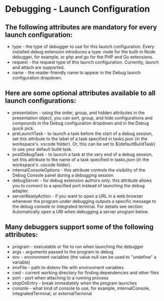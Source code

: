 # Debugging - Launch Configuration

## The following attributes are mandatory for every launch configuration:

- type - the type of debugger to use for this launch configuration. Every installed debug extension introduces a type: node for the built-in Node debugger, for example, or php and go for the PHP and Go extensions.
- request - the request type of this launch configuration. Currently, launch and attach are supported.
- name - the reader-friendly name to appear in the Debug launch configuration dropdown.

## Here are some optional attributes available to all launch configurations:

- presentation - using the order, group, and hidden attributes in the presentation object, you can sort, group, and hide configurations and compounds in the Debug configuration dropdown and in the Debug quick pick.
- preLaunchTask - to launch a task before the start of a debug session, set this attribute to the label of a task specified in tasks.json (in the workspace's .vscode folder). Or, this can be set to ${defaultBuildTask} to use your default build task.
- postDebugTask - to launch a task at the very end of a debug session, set this attribute to the name of a task specified in tasks.json (in the workspace's .vscode folder).
- internalConsoleOptions - this attribute controls the visibility of the Debug Console panel during a debugging session.
- debugServer - for debug extension authors only: this attribute allows you to connect to a specified port instead of launching the debug adapter.
- serverReadyAction - if you want to open a URL in a web browser whenever the program under debugging outputs a specific message to the debug console or integrated terminal. For details see section Automatically open a URI when debugging a server program below.

## Many debuggers support some of the following attributes:

- program - executable or file to run when launching the debugger
- args - arguments passed to the program to debug
- env - environment variables (the value null can be used to "undefine" a variable)
- envFile - path to dotenv file with environment variables
- cwd - current working directory for finding dependencies and other files
- port - port when attaching to a running process
- stopOnEntry - break immediately when the program launches
- console - what kind of console to use, for example, internalConsole, integratedTerminal, or externalTerminal

